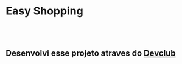 <h1>Easy Shopping</h1>
<br>
<br>
<h2>Desenvolvi esse projeto atraves do <a href="https://plataforma.devclub.com.br">Devclub</a></h2>
